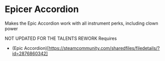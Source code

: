 # Epicer Accordion
Makes the Epic Accordion work with all instrument perks, including clown power

NOT UPDATED FOR THE TALENTS REWORK
Requires
- (Epic Accordion)[https://steamcommunity.com/sharedfiles/filedetails/?id=2876860342]